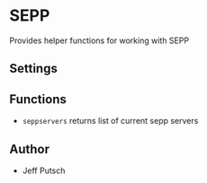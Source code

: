 SEPP
======

Provides helper functions for working with SEPP

Settings
--------

Functions
---------

  - `seppservers` returns list of current sepp servers

Author
------ 

  - Jeff Putsch
